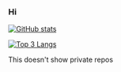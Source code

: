 ### Hi

[![GitHub stats](https://github-readme-stats.vercel.app/api?username=victivus&show_icons=true)](https://github.com/anuraghazra/github-readme-stats)

[![Top 3 Langs](https://github-readme-stats.vercel.app/api/top-langs/?username=victivus&langs_count=3)](https://github.com/anuraghazra/github-readme-stats)

This doesn't show private repos